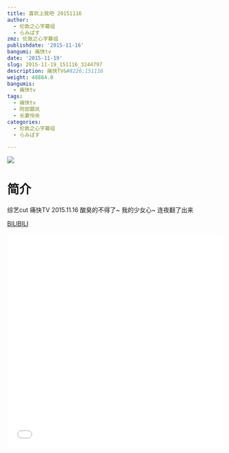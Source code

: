 ```yaml
---
title: 喜欢上我吧 20151116
author:
  - 伦敦之心字幕组
  - らみぱす
zmz: 伦敦之心字幕组
publishdate: '2015-11-16'
bangumi: 痛快tv
date: '2015-11-19'
slug: 2015-11-19_151116_3244797
description: 痛快TV&#8226;151116
weight: 48884.0
bangumis:
  - 痛快tv
tags:
  - 痛快tv
  - 阿部顕岚
  - 长妻怜央
categories:
  - 伦敦之心字幕组
  - らみぱす

---
```

![](https://i.imgur.com/dSEntxd.png)
# 简介  
综艺cut 痛快TV 2015.11.16 酸臭的不得了~   我的少女心~   连夜翻了出来

  [BILIBILI](https://www.bilibili.com/video/av3244797/)

  <iframe src="//www.bilibili.com/html/html5player.html?cid=NA&aid=3244797" width="100%" height="500" frameborder="0" allowfullscreen="allowfullscreen"></iframe>
